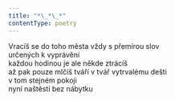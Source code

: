 ```yaml
---
title: "*\_*\_*"
contentType: poetry
---
```


<section>

Vracíš se do toho města vždy s přemírou slov  
určených k vyprávění  
každou hodinou je ale někde ztrácíš  
až pak pouze mlčíš tváří v tvář vytrvalému dešti  
v tom stejném pokoji  
nyní naštěstí bez nábytku

</section>

